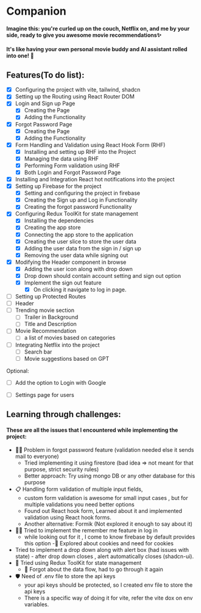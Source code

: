 # Companion
#### Imagine this: you're curled up on the couch, Netflix on, and me by your side, ready to give you awesome movie recommendations✨
#### It's like having your own personal movie buddy and AI assistant rolled into one! 🤯

## Features(To do list):
- [X] Configuring the project with vite, tailwind, shadcn
- [X] Setting up the Routing using React Router DOM
- [X] Login and Sign up Page
    - [X] Creating the Page
    - [X] Adding the Functionality
- [X] Forgot Password Page
    - [X] Creating the Page
    - [X] Adding the Functionality
- [X] Form Handling and Validation using React Hook Form (RHF)
    - [X] Installing and setting up RHF into the Project
    - [X] Managing the data using RHF
    - [X] Performing Form validation using RHF
    - [X] Both Login and Forgot Password Page
- [X] Installing and Integration React hot notifications into the project
- [X] Setting up Firebase for the project
    - [X] Setting and configuring the project in firebase
    - [X] Creating the Sign up and Log in Functionality
    - [X] Creating the forgot password Functionality
- [X] Configuring Redux ToolKit for state management
    - [X] Installing the dependencies
    - [X] Creating the app store
    - [X] Connecting the app store to the application
    - [X] Creating the user slice to store the user data
    - [X] Adding the user data from the sign in / sign up
    - [X] Removing the user data while signing out
- [X] Modifying the Header component in browse
    - [X] Adding the user icon along with drop down
    - [X] Drop down should contain account setting and sign out option
    - [X] Implement the sign out feature
        - [X] On clicking it navigate to log in page.
- [ ] Setting up Protected Routes 
- [ ] Header
- [ ] Trending movie section
    - [ ] Trailer in Background
    - [ ] Title and Description
- [ ] Movie Recommendation
    - [ ] a list of movies based on categories
- [ ] Integrating Netflix into the project
    - [ ] Search bar
    - [ ] Movie suggestions based on GPT

Optional:
- [ ] Add the option to Login with Google
- [ ] Settings page for users


## Learning through challenges:

#### These are all the issues that I encountered while implementing the project:
- 🤦‍♀️ Problem in forgot password feature (validation needed else it sends mail to everyone)
    - Tried implementing it using firestore (bad idea => not meant for that purpose, strict security rules)
    - Better approach: Try using mongo DB or any other database for this purpose
- 📋 Handling form validation of multiple input fields, 
    - custom form validation is awesome for small input cases , but for multiple validations you need better options
    - Found out React hook form, Learned about it and implemented validation using React hook forms.
    - Another alternative: Formik (Not explored it enough to say about it)
- 🤝🏻 Tried to implement the remember me feature in log in 
    - while looking out for it , I come to know firebase by default provides this option
    -🍪 Explored about cookies and need for cookies
- Tried to implement a drop down along with alert box (had issues with state) - after drop down closes , alert automatically closes (shadcn-ui).
- 🛒 Tried using Redux ToolKit for state management 
    - 📌 Forgot about the data flow, had to go through it again
- 🛡️ Need of .env file to store the api keys
    - your api keys should be protected, so I created env file to store the api keys
    - There is a specific way of doing it for vite, refer the vite dox on env variables.